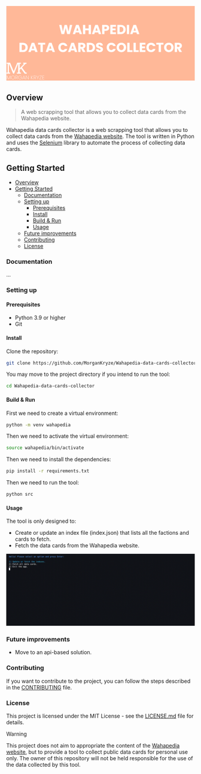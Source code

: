 ![screenshot](./docs/assets/img/screenshot.png)

## Overview

> A web scrapping tool that allows you to collect data cards from the Wahapedia website.

Wahapedia data cards collector is a web scrapping tool that allows you to collect data cards from the [Wahapedia website](https://wahapedia.ru/). The tool is written in Python and uses the [Selenium](https://www.selenium.dev/) library to automate the process of collecting data cards.

## Getting Started

- [Overview](#overview)
- [Getting Started](#getting-started)
  - [Documentation](#documentation)
  - [Setting up](#setting-up)
    - [Prerequisites](#prerequisites)
    - [Install](#install)
    - [Build \& Run](#build--run)
    - [Usage](#usage)
  - [Future improvements](#future-improvements)
  - [Contributing](#contributing)
  - [License](#license)

### Documentation

...

### Setting up

#### Prerequisites

- Python 3.9 or higher
- Git

#### Install

Clone the repository:

```bash
git clone https://github.com/MorganKryze/Wahapedia-data-cards-collector.git
```

You may move to the project directory if you intend to run the tool:

```bash
cd Wahapedia-data-cards-collector
```

#### Build & Run

First we need to create a virtual environment:

```bash
python -m venv wahapedia
```

Then we need to activate the virtual environment:

```bash
source wahapedia/bin/activate
```

Then we need to install the dependencies:

```bash
pip install -r requirements.txt
```

Then we need to run the tool:

```bash
python src
```

#### Usage

The tool is only designed to:

- Create or update an index file (index.json) that lists all the factions and cards to fetch.
- Fetch the data cards from the Wahapedia website.

![demo](./docs/assets/img/demo.gif)

### Future improvements

- Move to an api-based solution.

### Contributing

If you want to contribute to the project, you can follow the steps described in the [CONTRIBUTING](./.github/CONTRIBUTING) file.

### License

This project is licensed under the MIT License - see the [LICENSE.md](LICENSE) file for details.

> [!WARNING]
> This project does not aim to appropriate the content of the [Wahapedia website](https://wahapedia.ru/), but to provide a tool to collect public data cards for personal use only. The owner of this repository will not be held responsible for the use of the data collected by this tool.
